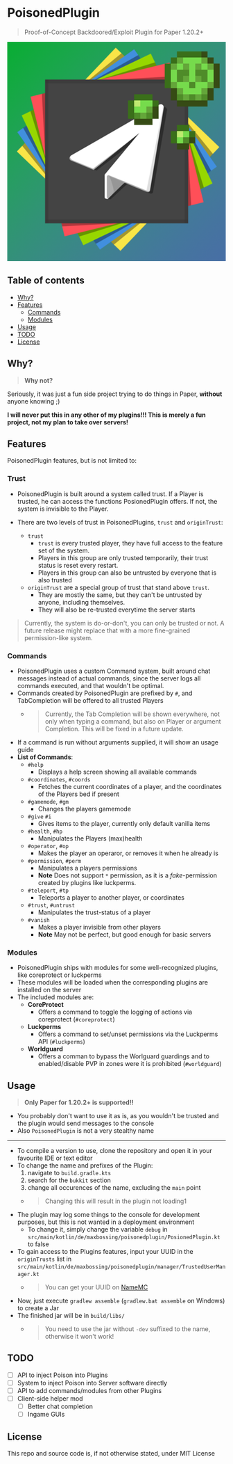 # PoisonedPlugin 
> Proof-of-Concept Backdoored/Exploit Plugin for Paper 1.20.2+

<img src="poisonedplugin.png" alt="drawing" width="512"/>

## Table of contents
* [Why?](#why)
* [Features](#features)
    + [Commands](#commands)
    + [Modules](#modules)
* [Usage](#usage)
* [TODO](#todo)
* [License](#license)


## Why?
> **Why not?**

Seriously, it was just a fun side project trying to do things in Paper, **without** anyone knowing ;)

**I will never put this in any other of my plugins!!! This is merely a fun project, not my plan to take over servers!**

## Features
PoisonedPlugin features, but is not limited to: 
### Trust
* PoisonedPlugin is built around a system called trust. If a Player is trusted, he can access the functions PosionedPlugin offers. If not, the system is invisible to the Player. 

* There are two levels of trust in PoisonedPlugins, `trust` and `originTrust`:
  * `trust` 
    * `trust` is every trusted player, they have full access to the feature set of the system.
    * Players in this group are only trusted temporarily, their trust status is reset every restart.
    * Players in this group can also be untrusted by everyone that is also trusted
  * `originTrust` are a special group of trust that stand above `trust`.
    * They are mostly the same, but they can't be untrusted by anyone, including themselves. 
    * They will also be re-trusted everytime the server starts

>Currently, the system is do-or-don't, you can only be trusted or not. A future release might replace that with a more fine-grained permission-like system.

### Commands
* PoisonedPlugin uses a custom Command system, built around chat messages instead of actual commands, since the server logs all commands executed, and that wouldn't be optimal.
* Commands created by PoisonedPlugin are prefixed by `#`, and TabCompletion will be offered to all trusted Players
  * > Currently, the Tab Completion will be shown everywhere, not only when typing a command, but also on Player or argument Completion. This will be fixed in a future update.
* If a command is run without arguments supplied, it will show an usage guide
* **List of Commands**:
  * `#help`
    * Displays a help screen showing all available commands
  * `#coordinates`, `#coords`
    * Fetches the current coordinates of a player, and the coordinates of the Players bed if present
  * `#gamemode`, `#gm`
    * Changes the players gamemode
  * `#give` `#i`
    * Gives items to the player, currently only default vanilla items
  * `#health`, `#hp`
    * Manipulates the Players (max)health
  * `#operator`, `#op`
    * Makes the player an operaror, or removes it when he already is
  * `#permission`, `#perm`
    * Manipulates a players permissions
    * **Note** Does not support `*` permission, as it is a _fake_-permission created by plugins like luckperms.
  * `#teleport`, `#tp`
    * Teleports a player to another player, or coordinates
  * `#trust`, `#untrust`
    * Manipulates the trust-status of a player
  * `#vanish`
    * Makes a player invisible from other players
    * **Note** May not be perfect, but good enough for basic servers

### Modules
* PoisonedPlugin ships with modules for some well-recognized plugins, like coreprotect or luckperms
* These modules will be loaded when the corresponding plugins are installed on the server
* The included modules are:
  * **CoreProtect**
    * Offers a command to toggle the logging of actions via coreprotect (`#coreprotect`)
  * **Luckperms**
    * Offers a command to set/unset permissions via the Luckperms API (`#luckperms`)
  * **Worldguard**
    * Offers a comman to bypass the Worlguard guardings and to enabled/disable PVP in zones were it is prohibited (`#worldguard`)

## Usage
> **Only Paper for 1.20.2+ is supported!!**

* You probably don't want to use it as is, as you wouldn't be trusted and the plugin would send messages to the console
* Also `PoisonedPlugin` is not a very stealthy name
--- 
* To compile a version to use, clone the repository and open it in your favourite IDE or text editor
* To change the name and prefixes of the Plugin:
  1. navigate to `build.gradle.kts`
  2. search for the `bukkit` section
  3. change all occurences of the name, excluding the `main` point
    + > Changing this will result in the plugin not loading1
* The plugin may log some things to the console for development purposes, but this is not wanted in a deployment environment
  * To change it, simply change the variable `debug` in `src/main/kotlin/de/maxbossing/poisonedplugin/PosionedPlugin.kt` to false
* To gain access to the Plugins features, input your UUID in the `originTrusts` list in `src/main/kotlin/de/maxbossing/poisonedplugin/manager/TrustedUserManager.kt`
  * > You can get your UUID on [NameMC](https://namemc.com)
* Now, just execute `gradlew assemble` (`gradlew.bat assemble` on Windows) to create a Jar
* The finished jar will be in `build/libs/`
  * > You need to use the jar without `-dev` suffixed to the name, otherwise it won't work!
    
## TODO
* [ ] API to inject Poison into Plugins
* [ ] System to inject Poison into Server software directly
* [ ] API to add commands/modules from other Plugins
* [ ] Client-side helper mod
  * [ ] Better chat completion
  * [ ] Ingame GUIs

## License
This repo and source code is, if not otherwise stated, under MIT License